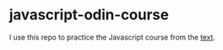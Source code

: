 # javascript-odin-course
I use this repo to practice the Javascript course from the [text](https://www.theodinproject.com/).